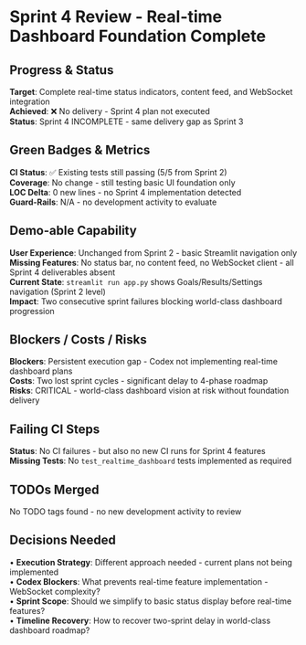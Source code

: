 # Sprint 4 Review - Real-time Dashboard Foundation Complete

## Progress & Status
**Target**: Complete real-time status indicators, content feed, and WebSocket integration  
**Achieved**: ❌ No delivery - Sprint 4 plan not executed  
**Status**: Sprint 4 INCOMPLETE - same delivery gap as Sprint 3  

## Green Badges & Metrics
**CI Status**: ✅ Existing tests still passing (5/5 from Sprint 2)  
**Coverage**: No change - still testing basic UI foundation only  
**LOC Delta**: 0 new lines - no Sprint 4 implementation detected  
**Guard-Rails**: N/A - no development activity to evaluate  

## Demo-able Capability
**User Experience**: Unchanged from Sprint 2 - basic Streamlit navigation only  
**Missing Features**: No status bar, no content feed, no WebSocket client - all Sprint 4 deliverables absent  
**Current State**: `streamlit run app.py` shows Goals/Results/Settings navigation (Sprint 2 level)  
**Impact**: Two consecutive sprint failures blocking world-class dashboard progression  

## Blockers / Costs / Risks
**Blockers**: Persistent execution gap - Codex not implementing real-time dashboard plans  
**Costs**: Two lost sprint cycles - significant delay to 4-phase roadmap  
**Risks**: CRITICAL - world-class dashboard vision at risk without foundation delivery  

## Failing CI Steps
**Status**: No CI failures - but also no new CI runs for Sprint 4 features  
**Missing Tests**: No `test_realtime_dashboard` tests implemented as required  

## TODOs Merged
No TODO tags found - no new development activity to review

## Decisions Needed
• **Execution Strategy**: Different approach needed - current plans not being implemented  
• **Codex Blockers**: What prevents real-time feature implementation - WebSocket complexity?  
• **Sprint Scope**: Should we simplify to basic status display before real-time features?  
• **Timeline Recovery**: How to recover two-sprint delay in world-class dashboard roadmap? 